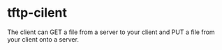 tftp-cilent
===========

The client can GET a file from a server to your client and PUT a file from your client onto a server.
